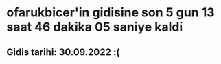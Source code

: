 # ofarukbicer'in gidisine son 5 gun 13 saat 46 dakika 05 saniye kaldi

## Gidis tarihi: 30.09.2022 :(